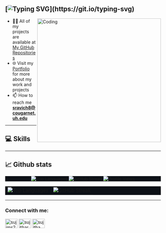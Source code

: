 [![Typing SVG](https://readme-typing-svg.herokuapp.com?size=18&color=8A2BE2&lines=Hello,+my+name+is+Sujitha+Ravichandran.;I'm+a+data+science+graduate+student+at+University+of+Houston.)](https://git.io/typing-svg)
---
<img align="right" alt="Coding" width="400" src="https://camo.githubusercontent.com/374987f773148e46b1851b9e3bc4bf71b182562dd002620ef3e4263cb3997130/68747470733a2f2f6d69726f2e6d656469756d2e636f6d2f6d61782f3837352f312a7164415731546a434e353768316c6275757a766368672e676966">

- 👩‍💻 All of my projects are available at [My GitHub Repositories](https://github.com/sujims22?tab=repositories)
- 🌐 Visit my [Portfolio](#add-your-portfolio-link-here) for more about my work and projects
- 📫 How to reach me **sravich8@cougarnet.uh.edu**


---
💻 Skills
---
<p align="left"> 
<!-- Add relevant skills here, similar to the previous format, but with skills relevant to data science -->
</p>

---
:chart_with_upwards_trend: Github stats 
---



<div align="center" style="background-color:#0D1117;">
    <a href="https://github.com/sujims22">
        <img src="https://github-readme-stats.vercel.app/api/top-langs/?username=sujims22&layout=compact&bg_color=0D1117&title_color=8A2BE2&text_color=c9d1d9" alt="Top Languages" />
    </a>
    <a href="https://github.com/sujims22">
        <img src="https://github-readme-streak-stats.herokuapp.com/?user=sujims22&background=0D1117&stroke=c9d1d9&ring=8A2BE2&fire=8A2BE2&currStreakNum=c9d1d9&sideNums=c9d1d9&currStreakLabel=8A2BE2&sideLabels=8A2BE2" alt="GitHub Streak" />
    </a>
    <a href="https://github.com/sujims22">
        <img src="https://komarev.com/ghpvc/?username=sujims22&color=8A2BE2" alt="Profile Views" />
    </a>
</div>

<div align="center" style="background-color:#0D1117;">
  <table>
    <tr>
      <td>
        <img src="https://github-readme-stats.vercel.app/api/top-langs/?username=sujims22&layout=compact&bg_color=0D1117&title_color=8A2BE2&text_color=c9d1d9" alt="Top Languages" />
      </td>
      <td>
        <img src="https://github-readme-streak-stats.herokuapp.com/?user=sujims22&background=0D1117&stroke=c9d1d9&ring=8A2BE2&fire=8A2BE2&currStreakNum=c9d1d9&sideNums=c9d1d9&currStreakLabel=8A2BE2&sideLabels=8A2BE2" alt="GitHub Streak" />
      </td>
    </tr>
  </table>
</div>

---
<h3 align="left">Connect with me:</h3>
<p align="left">
<a href="https://twitter.com/sujims22" target="blank"><img align="center" src="https://raw.githubusercontent.com/rahuldkjain/github-profile-readme-generator/master/src/images/icons/Social/twitter.svg" alt="sujims22" height="30" width="40" /></a>
<a href="https://www.linkedin.com/in/sujitharavichandran" target="blank"><img align="center" src="https://raw.githubusercontent.com/rahuldkjain/github-profile-readme-generator/master/src/images/icons/Social/linked-in-alt.svg" alt="sujitharavichandran" height="30" width="40" /></a>
<a href="https://instagram.com/sujitha" target="blank"><img align="center" src="https://raw.githubusercontent.com/rahuldkjain/github-profile-readme-generator/master/src/images/icons/Social/instagram.svg" alt="sujitha" height="30" width="40" /></a>
</p>







